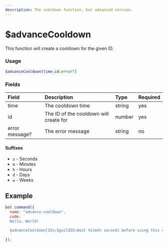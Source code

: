 ```yaml
---
description: The cooldown function, but advanced version.
---
```


# $advanceCooldown

This function will create a cooldown for the given ID.

### Usage 

```php
$advanceCooldown[time;id;error?]
```

### Fields

| Field | Description | Type | Required |
| :--- | :--- | :--- | :--- |
| time | The cooldown time | string | yes |
| id | The ID of the cooldown will create for | number | yes |
| error message? | The error message | string | no |

#### Suffixes

* `s` - Seconds
* `m` - Minutes
* `h` - Hours
* `d` - Days
* `w` - Weeks

## Example

```javascript
bot.command({
  name: "advance-cooldown",
  code: `
  Hello, World!
  
  $advanceCooldown[15s;$guildID;Wait %time% seconds before using this command again.]
  `
});
```

